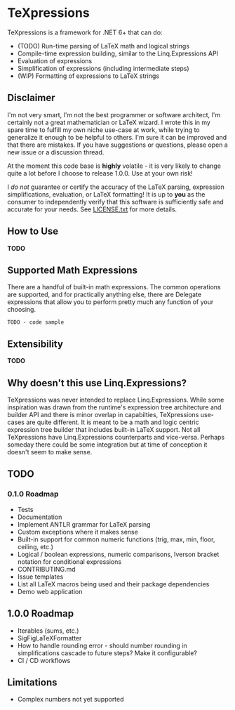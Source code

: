 # TeXpressions

TeXpressions is a framework for .NET 6+ that can do:

- (TODO) Run-time parsing of LaTeX math and logical strings
- Compile-time expression building, similar to the Linq.Expressions API
- Evaluation of expressions
- Simplification of expressions (including intermediate steps)
- (WIP) Formatting of expressions to LaTeX strings

## Disclaimer

I'm not very smart, I'm not the best programmer or software architect, I'm certainly not a great mathematician or LaTeX wizard. I wrote this in my spare time to fulfill my own niche use-case at work, while trying to generalize it enough to be helpful to others. I'm sure it can be improved and that there are mistakes. If you have suggestions or questions, please open a new issue or a discussion thread.

At the moment this code base is **highly** volatile - it is very likely to change quite a lot before I choose to release 1.0.0. Use at your own risk!

I *do not* guarantee or certify the accuracy of the LaTeX parsing, expression simplifications, evaluation, or LaTeX formatting! It is up to **you** as the consumer to independently verify that this software is sufficiently safe and accurate for your needs. See [LICENSE.txt](LICENSE.txt) for more details.

## How to Use

**TODO**

## Supported Math Expressions

There are a handful of built-in math expressions. The common operations are supported, and for practically anything else, there are Delegate expressions that allow you to perform pretty much any function of your choosing.

`TODO - code sample`

## Extensibility

**TODO**

## Why doesn't this use Linq.Expressions?

TeXpressions was never intended to replace Linq.Expressions. While some inspiration was drawn from the runtime's expression tree architecture and builder API and there is minor overlap in capabilties, TeXpressions use-cases are quite different. It is meant to be a math and logic centric expression tree builder that includes built-in LaTeX support. Not all TeXpressions have Linq.Expressions counterparts and vice-versa. Perhaps someday there could be some integration but at time of conception it doesn't seem to make sense.

## TODO

### 0.1.0 Roadmap

- Tests
- Documentation
- Implement ANTLR grammar for LaTeX parsing
- Custom exceptions where it makes sense
- Built-in support for common numeric functions (trig, max, min, floor, ceiling, etc.)
- Logical / boolean expressions, numeric comparisons, Iverson bracket notation for conditional expressions
- CONTRIBUTING.md
- Issue templates
- List all LaTeX macros being used and their package dependencies
- Demo web application

## 1.0.0 Roadmap

- Iterables (sums, etc.)
- SigFigLaTeXFormatter
- How to handle rounding error - should number rounding in simplifications cascade to future steps? Make it configurable?
- CI / CD workflows

## Limitations

- Complex numbers not yet supported
